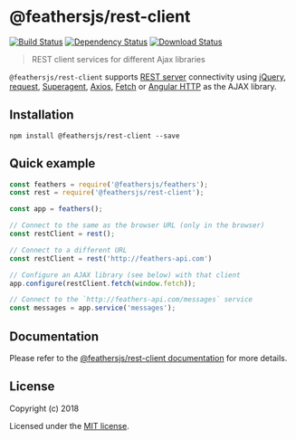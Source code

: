 # @feathersjs/rest-client

[![Build Status](https://travis-ci.org/feathersjs/feathers.png?branch=master)](https://travis-ci.org/feathersjs/feathers)
[![Dependency Status](https://img.shields.io/david/feathersjs/feathers.svg?style=flat-square&path=packages/rest-client)](https://david-dm.org/feathersjs/feathers?path=packages/rest-client)
[![Download Status](https://img.shields.io/npm/dm/@feathersjs/rest-client.svg?style=flat-square)](https://www.npmjs.com/package/@feathersjs/rest-client)

> REST client services for different Ajax libraries

`@feathersjs/rest-client` supports [REST server](https://docs.feathersjs.com/api/rest.html#server) connectivity using [jQuery](https://jquery.com/), [request](https://github.com/request/request), [Superagent](http://visionmedia.github.io/superagent/), [Axios](https://github.com/mzabriskie/axios), [Fetch](https://facebook.github.io/react-native/docs/network.html) or [Angular HTTP](https://angularjs.org/) as the AJAX library.

## Installation

```
npm install @feathersjs/rest-client --save
```

## Quick example

```js
const feathers = require('@feathersjs/feathers');
const rest = require('@feathersjs/rest-client');

const app = feathers();

// Connect to the same as the browser URL (only in the browser)
const restClient = rest();

// Connect to a different URL
const restClient = rest('http://feathers-api.com')

// Configure an AJAX library (see below) with that client 
app.configure(restClient.fetch(window.fetch));

// Connect to the `http://feathers-api.com/messages` service
const messages = app.service('messages');
```

## Documentation

Please refer to the [@feathersjs/rest-client documentation](https://docs.feathersjs.com/api/client/rest.html) for more details.

## License

Copyright (c) 2018

Licensed under the [MIT license](LICENSE).
